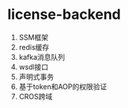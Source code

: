 # license-backend
1. SSM框架
2. redis缓存
3. kafka消息队列
4. wsdl接口
5. 声明式事务
6. 基于token和AOP的权限验证
7. CROS跨域
